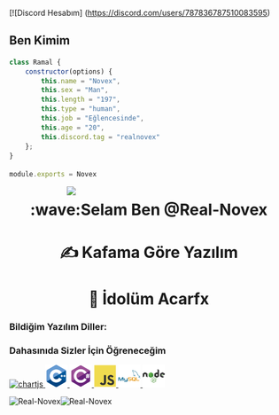 [![Discord Hesabım] (https://discord.com/users/787836787510083595)

<h2>Ben Kimim</h2>

```js
class Ramal {
    constructor(options) {
        this.name = "Novex",
        this.sex = "Man",
        this.length = "197",
        this.type = "human",
        this.job = "Eğlencesinde",
        this.age = "20",
        this.discord.tag = "realnovex"
    };
}

module.exports = Novex
```
<img align="right" width="400px" src="https://user-images.githubusercontent.com/77089894/206934975-0e140d74-3d5e-4e2f-afde-c6e372e5274b.gif">
<div align="center">

  <h1> :wave:Selam Ben @Real-Novex </h1>

  <h1> ✍ Kafama Göre Yazılım </h1>
  
  <h1> 💞 İdolüm Acarfx </h1>
<h3 align="left">Bildiğim Yazılım Diller:</h3>
<h3 align="left">Dahasınıda Sizler İçin Öğreneceğim</h3>
<p align="left"> </a> <a href="https://canvasjs.com" target="_blank" rel="noreferrer"> <a href="https://www.chartjs.org" target="_blank" rel="noreferrer"> <img src="https://www.chartjs.org/media/logo-title.svg" alt="chartjs" width="40" height="40"/> </a> <a href="https://www.w3schools.com/cpp/" target="_blank" rel="noreferrer"> <img src="https://raw.githubusercontent.com/devicons/devicon/master/icons/cplusplus/cplusplus-original.svg" alt="cplusplus" width="40" height="40"/> </a> <a href="https://www.w3schools.com/cs/" target="_blank" rel="noreferrer"> <img src="https://raw.githubusercontent.com/devicons/devicon/master/icons/csharp/csharp-original.svg" alt="csharp" width="40" height="40"/> </a> </a> <a href="https://developer.mozilla.org/en-US/docs/Web/JavaScript" target="_blank" rel="noreferrer"> <img src="https://raw.githubusercontent.com/devicons/devicon/master/icons/javascript/javascript-original.svg" alt="javascript" width="40" height="40"/> </a> <a href="https://www.mongodb.com/" target="_blank" rel="noreferrer"> </a> <a href="https://www.mysql.com/" target="_blank" rel="noreferrer"> <img src="https://raw.githubusercontent.com/devicons/devicon/master/icons/mysql/mysql-original-wordmark.svg" alt="mysql" width="40" height="40"/> </a> <a href="https://nodejs.org" target="_blank" rel="noreferrer"> <img src="https://raw.githubusercontent.com/devicons/devicon/master/icons/nodejs/nodejs-original-wordmark.svg" alt="nodejs" width="40" height="40"/> </a> </p>

<p><img align="left" src="https://github-readme-streak-stats.herokuapp.com/?user=Real-Novex&theme=dark" alt="Real-Novex" /></p>

<p>&nbsp;<img align="left" src="https://github-readme-stats.vercel.app/api?username=Real-Novex&show_icons=true&theme=dark&locale=en" alt="Real-Novex" /></p>
